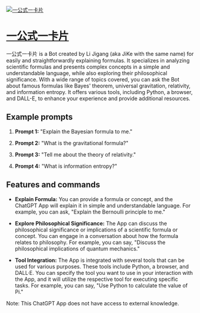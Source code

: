 [![一公式一卡片](null)](https://chat.openai.com/g/g-tC22Qf6ko-yi-gong-shi-yi-qia-pian)

# [一公式一卡片](https://chat.openai.com/g/g-tC22Qf6ko-yi-gong-shi-yi-qia-pian)

一公式一卡片 is a Bot created by Li Jigang (aka JiKe with the same name) for easily and straightforwardly explaining formulas. It specializes in analyzing scientific formulas and presents complex concepts in a simple and understandable language, while also exploring their philosophical significance. With a wide range of topics covered, you can ask the Bot about famous formulas like Bayes' theorem, universal gravitation, relativity, and information entropy. It offers various tools, including Python, a browser, and DALL-E, to enhance your experience and provide additional resources.

## Example prompts

1. **Prompt 1:** "Explain the Bayesian formula to me."

2. **Prompt 2:** "What is the gravitational formula?"

3. **Prompt 3:** "Tell me about the theory of relativity."

4. **Prompt 4:** "What is information entropy?"

## Features and commands

- **Explain Formula:** You can provide a formula or concept, and the ChatGPT App will explain it in simple and understandable language. For example, you can ask, "Explain the Bernoulli principle to me."

- **Explore Philosophical Significance:** The App can discuss the philosophical significance or implications of a scientific formula or concept. You can engage in a conversation about how the formula relates to philosophy. For example, you can say, "Discuss the philosophical implications of quantum mechanics."

- **Tool Integration:** The App is integrated with several tools that can be used for various purposes. These tools include Python, a browser, and DALL·E. You can specify the tool you want to use in your interaction with the App, and it will utilize the respective tool for executing specific tasks. For example, you can say, "Use Python to calculate the value of Pi."

Note: This ChatGPT App does not have access to external knowledge.